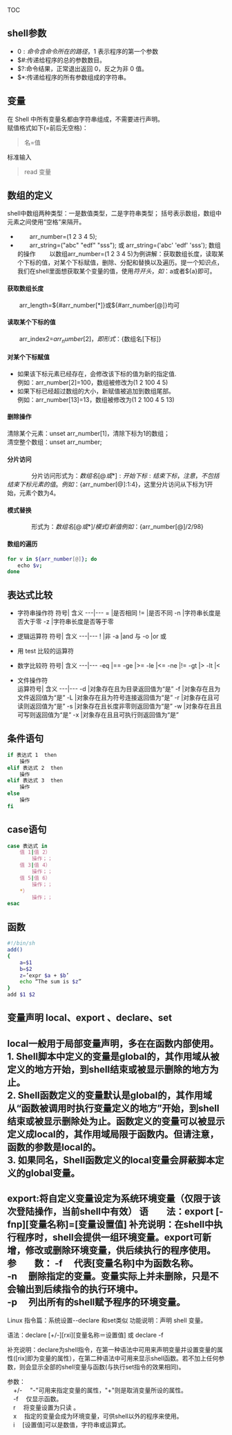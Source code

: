 TOC

## shell参数
- $0:命令含命令所在的路径，$1 表示程序的第一个参数 
- $#:传递给程序的总的参数数目。 
- $?:命令结果，正常退出返回 0，反之为非 0 值。 
- $*:传递给程序的所有参数组成的字符串。  

## 变量
在 Shell 中所有变量名都由字符串组成，不需要进行声明。  
赋值格式如下(=前后无空格)：   
> 名=值   

标准输入  
> read 变量 

## 数组的定义
shell中数组两种类型：一是数值类型，二是字符串类型； 
括号表示数组，数组中元素之间使用“空格”来隔开。 
- 　　arr_number=(1 2 3 4 5); 
- 　　arr_string=("abc" "edf" "sss"); 或 arr_string=('abc' 'edf' 'sss');
数组的操作
　　以数组arr_number=(1 2 3 4 5)为例讲解：获取数组长度，读取某个下标的值，对某个下标赋值，删除、分配和替换以及遍历。提一个知识点，我们在shell里面想获取某个变量的值，使用$符开头，如：$a或者${a}即可。
#### 获取数组长度
　　arr_length=${#arr_number[*]}或${#arr_number[@]}均可
#### 读取某个下标的值
　　arr_index2=${arr_number[2]}，即形式：${数组名[下标]}
#### 对某个下标赋值 
- 如果该下标元素已经存在，会修改该下标的值为新的指定值.  
  例如：arr_number[2]=100，数组被修改为(1 2 100 4 5)
- 如果下标已经超过数组的大小，新赋值被追加到数组尾部。  
  例如：arr_number[13]=13，数组被修改为(1 2 100 4 5 13)
#### 删除操作
清除某个元素：unset arr_number[1]，清除下标为1的数组；  
清空整个数组：unset arr_number;
#### 分片访问
　　　　分片访问形式为：${数组名[@或*]:开始下标:结束下标}，注意，不包括结束下标元素的值。
　　　　例如：${arr_number[@]:1:4}，这里分片访问从下标为1开始，元素个数为4。
#### 模式替换
　　　　形式为：${数组名[@或*]/模式/新值}
　　　　例如：${arr_number[@]/2/98}
#### 数组的遍历
```bash
for v in ${arr_number[@]}; do
　　echo $v;
done 
```

## 表达式比较
- 字符串操作符 
  符号| 含义
   ---|---
  =   |是否相同
  !=  |是否不同 
  -n  |字符串长度是否大于零 
  -z  |字符串长度是否等于零 

- 逻辑运算符
   符号| 含义
    ---|---
  !    |非
  -a   |and 与
  -o   |or 或  

- 用 test 比较的运算符 

- 数字比较符 
    符号| 含义
     ---|---
  -eq   |==
  -ge   |>= 
  -le   |<= 
  -ne   |!= 
  -gt   |> 
  -lt   |< 

- 文件操作符  
运算符号| 含义
     ---|---
  -d    |对象存在且为目录返回值为“是” 
  -f    |对象存在且为文件返回值为“是” 
  -L    |对象存在且为符号连接返回值为“是” 
  -r    |对象存在且可读则返回值为“是” 
  -s    |对象存在且长度非零则返回值为“是” 
  -w    |对象存在且且可写则返回值为“是” 
  -x    |对象存在且且可执行则返回值为“是” 

## 条件语句
```bash
if 表达式 1  then 
    操作 
elif 表达式 2  then 
    操作 
elif 表达式 3  then 
    操作  
else 
    操作 
fi 
```
## case语句
```bash
case 表达式 in 
    值 1|值 2） 
        操作；； 
    值 3|值 4） 
        操作；； 
    值 5|值 6） 
        操作；； 
    *） 
        操作；； 
esac
```
## 函数
```bash
#!/bin/sh 
add() 
{ 
    a=$1 
    b=$2 
    z=’expr $a + $b’ 
    echo “The sum is $z” 
} 
add $1 $2 
```

## 变量声明 local、export 、declare、set

local一般用于局部变量声明，多在在函数内部使用。    
    1.    Shell脚本中定义的变量是global的，其作用域从被定义的地方开始，到shell结束或被显示删除的地方为止。  
    2.    Shell函数定义的变量默认是global的，其作用域从“函数被调用时执行变量定义的地方”开始，到shell结束或被显示删除处为止。函数定义的变量可以被显示定义成local的，其作用域局限于函数内。但请注意，函数的参数是local的。  
    3.    如果同名，Shell函数定义的local变量会屏蔽脚本定义的global变量。
----------------------------------------------- 
export:将自定义变量设定为系统环境变量（仅限于该次登陆操作，当前shell中有效）
    语　　法：export [-fnp][变量名称]=[变量设置值]
    补充说明：在shell中执行程序时，shell会提供一组环境变量。export可新增，修改或删除环境变量，供后续执行的程序使用。
    参　　数：
    -f 　代表[变量名称]中为函数名称。  
    -n 　删除指定的变量。变量实际上并未删除，只是不会输出到后续指令的执行环境中。  
    -p 　列出所有的shell赋予程序的环境变量。
---------------------------------------------- 
Linux 指令篇：系统设置--declare  和set类似
功能说明：声明 shell 变量。

语法：declare [+/-][rxi][变量名称＝设置值] 或 declare -f

补充说明：declare为shell指令，在第一种语法中可用来声明变量并设置变量的属性([rix]即为变量的属性），在第二种语法中可用来显示shell函数。若不加上任何参数，则会显示全部的shell变量与函数(与执行set指令的效果相同)。

参数：  
　+/- 　"-"可用来指定变量的属性，"+"则是取消变量所设的属性。   
　-f 　仅显示函数。   
　r 　将变量设置为只读 。   
　x 　指定的变量会成为环境变量，可供shell以外的程序来使用。   
　i 　[设置值]可以是数值，字符串或运算式。  